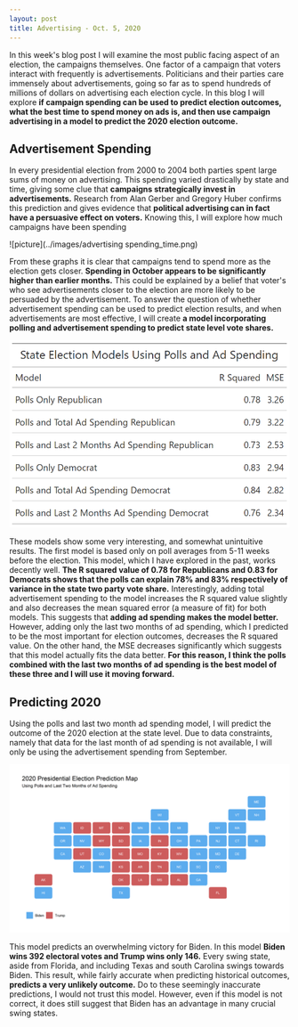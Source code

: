 ```yaml
---
layout: post
title: Advertising - Oct. 5, 2020
---
```


In this week's blog post I will examine the most public facing aspect of an election, the campaigns themselves. One factor of a campaign that voters interact with frequently is advertisements. Politicians and their parties care immensely about advertisements, going so far as to spend hundreds of millions of dollars on advertising each election cycle. In this blog I will explore **if campaign spending can be used to predict election outcomes, what the best time to spend money on ads is, and then use campaign advertising in a model to predict the 2020 election outcome.** 

## Advertisement Spending

In every presidential election from 2000 to 2004 both parties spent large sums of money on advertising. This spending varied drastically by state and time, giving some clue that **campaigns strategically invest in advertisements.** Research from Alan Gerber and Gregory Huber confirms this prediction and gives evidence that **political advertising can in fact have a persuasive effect on voters.** Knowing this, I will explore how much campaigns have been spending 

![picture](../images/advertising spending_time.png)

From these graphs it is clear that campaigns tend to spend more as the election gets closer. **Spending in October appears to be significantly higher than earlier months.** This could be explained by a belief that voter's who see advertisements closer to the election are more likely to be persuaded by the advertisement. To answer the question of whether advertisement spending can be used to predict election results, and when advertisements are most effective, I will create **a model incorporating polling and advertisement spending to predict state level vote shares.**

![picture](../images/ad_models_gt.png)

These models show some very interesting, and somewhat unintuitive results. The first model is based only on poll averages from 5-11 weeks before the election. This model, which I have explored in the past, works decently well. **The R squared value of 0.78 for Republicans and 0.83 for Democrats shows that the polls can explain 78% and 83% respectively of variance in the state two party vote share.** Interestingly, adding total advertisement spending to the model increases the R squared value slightly and also decreases the mean squared error (a measure of fit) for both models. This suggests that **adding ad spending makes the model better.** However, adding only the last two months of ad spending, which I predicted to be the most important for election outcomes, decreases the R squared value. On the other hand, the MSE decreases significantly which suggests that this model actually fits the data better. **For this reason, I think the polls combined with the last two months of ad spending is the best model of these three and I will use it moving forward.**

## Predicting 2020

Using the polls and last two month ad spending model, I will predict the outcome of the 2020 election at the state level. Due to data constraints, namely that data for the last month of ad spending is not available, I will only be using the advertisement spending from September. 

![picture](../images/poll_spend_predict.png)

This model predicts an overwhelming victory for Biden. In this model **Biden wins 392 electoral votes and Trump wins only 146.** Every swing state, aside from Florida, and including Texas and south Carolina swings towards Biden. This result, while fairly accurate when predicting historical outcomes, **predicts a very unlikely outcome.** Do to these seemingly inaccurate predictions, I would not trust this model. However, even if this model is not correct, it does still suggest that Biden has an advantage in many crucial swing states.  
